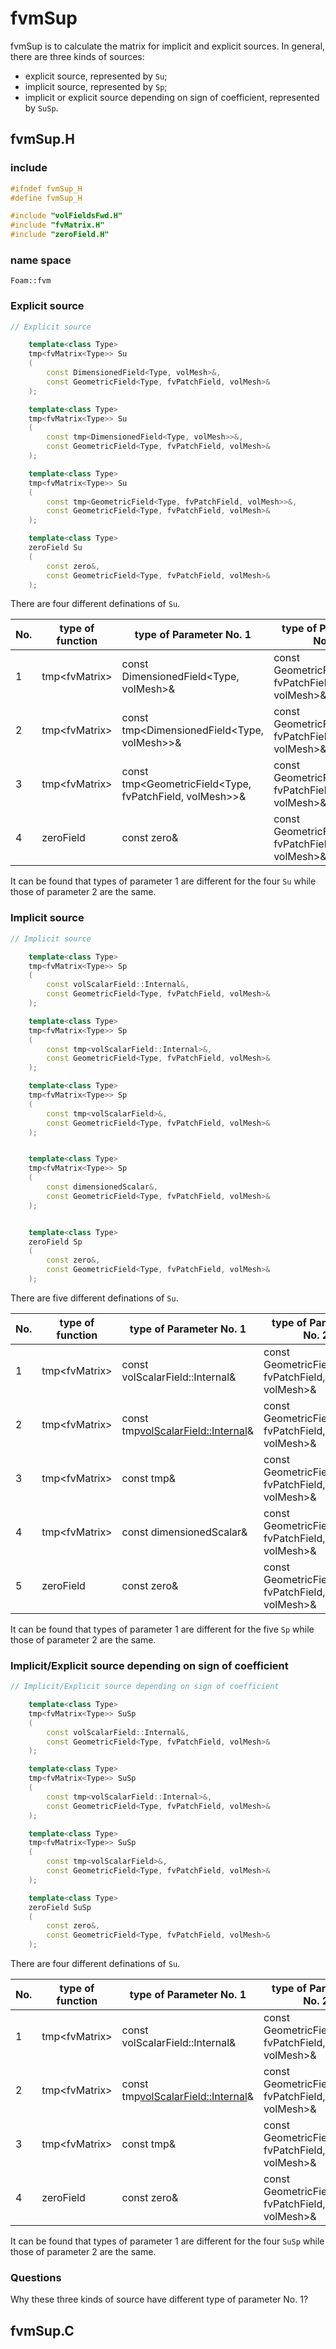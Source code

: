 # fvmSup

fvmSup is to calculate the matrix for implicit and explicit sources. In general, there are three kinds of sources: 
* explicit source, represented by `Su`; 
* implicit source, represented by `Sp`;
* implicit or explicit source depending on sign of coefficient, represented by `SuSp`.

## fvmSup.H

### include

```cpp
#ifndef fvmSup_H
#define fvmSup_H

#include "volFieldsFwd.H"
#include "fvMatrix.H"
#include "zeroField.H"
```

### name space

`Foam::fvm`

### Explicit source

```cpp
// Explicit source

    template<class Type>
    tmp<fvMatrix<Type>> Su
    (
        const DimensionedField<Type, volMesh>&,
        const GeometricField<Type, fvPatchField, volMesh>&
    );

    template<class Type>
    tmp<fvMatrix<Type>> Su
    (
        const tmp<DimensionedField<Type, volMesh>>&,
        const GeometricField<Type, fvPatchField, volMesh>&
    );

    template<class Type>
    tmp<fvMatrix<Type>> Su
    (
        const tmp<GeometricField<Type, fvPatchField, volMesh>>&,
        const GeometricField<Type, fvPatchField, volMesh>&
    );

    template<class Type>
    zeroField Su
    (
        const zero&,
        const GeometricField<Type, fvPatchField, volMesh>&
    );
```

There are four different definations of `Su`.

| No. | type of function | type of Parameter No. 1 | type of Parameter No. 2 |
| - | - | - | - |
| 1 | tmp<fvMatrix<Type>> | const DimensionedField<Type, volMesh>& | const GeometricField<Type, fvPatchField, volMesh>& |
| 2 | tmp<fvMatrix<Type>> | const tmp<DimensionedField<Type, volMesh>>& | const GeometricField<Type, fvPatchField, volMesh>& |
| 3 | tmp<fvMatrix<Type>> | const tmp<GeometricField<Type, fvPatchField, volMesh>>& | const GeometricField<Type, fvPatchField, volMesh>& |
| 4 | zeroField | const zero& | const GeometricField<Type, fvPatchField, volMesh>& |

It can be found that types of parameter 1 are different for the four `Su` while those of parameter 2 are the same.


### Implicit source

```cpp
// Implicit source

    template<class Type>
    tmp<fvMatrix<Type>> Sp
    (
        const volScalarField::Internal&,
        const GeometricField<Type, fvPatchField, volMesh>&
    );

    template<class Type>
    tmp<fvMatrix<Type>> Sp
    (
        const tmp<volScalarField::Internal>&,
        const GeometricField<Type, fvPatchField, volMesh>&
    );

    template<class Type>
    tmp<fvMatrix<Type>> Sp
    (
        const tmp<volScalarField>&,
        const GeometricField<Type, fvPatchField, volMesh>&
    );


    template<class Type>
    tmp<fvMatrix<Type>> Sp
    (
        const dimensionedScalar&,
        const GeometricField<Type, fvPatchField, volMesh>&
    );


    template<class Type>
    zeroField Sp
    (
        const zero&,
        const GeometricField<Type, fvPatchField, volMesh>&
    );
```

There are five different definations of `Su`.

| No. | type of function | type of Parameter No. 1 | type of Parameter No. 2 |
| - | - | - | - |
| 1 | tmp<fvMatrix<Type>> | const volScalarField::Internal& | const GeometricField<Type, fvPatchField, volMesh>& |
| 2 | tmp<fvMatrix<Type>> | const tmp<volScalarField::Internal>& | const GeometricField<Type, fvPatchField, volMesh>& |
| 3 | tmp<fvMatrix<Type>> | const tmp<volScalarField>& | const GeometricField<Type, fvPatchField, volMesh>& |
| 4 | tmp<fvMatrix<Type>> | const dimensionedScalar& | const GeometricField<Type, fvPatchField, volMesh>& |
| 5 | zeroField | const zero& | const GeometricField<Type, fvPatchField, volMesh>& |

It can be found that types of parameter 1 are different for the five `Sp` while those of parameter 2 are the same.

### Implicit/Explicit source depending on sign of coefficient

```cpp
// Implicit/Explicit source depending on sign of coefficient

    template<class Type>
    tmp<fvMatrix<Type>> SuSp
    (
        const volScalarField::Internal&,
        const GeometricField<Type, fvPatchField, volMesh>&
    );

    template<class Type>
    tmp<fvMatrix<Type>> SuSp
    (
        const tmp<volScalarField::Internal>&,
        const GeometricField<Type, fvPatchField, volMesh>&
    );

    template<class Type>
    tmp<fvMatrix<Type>> SuSp
    (
        const tmp<volScalarField>&,
        const GeometricField<Type, fvPatchField, volMesh>&
    );

    template<class Type>
    zeroField SuSp
    (
        const zero&,
        const GeometricField<Type, fvPatchField, volMesh>&
    );
```

There are four different definations of `Su`.

| No. | type of function | type of Parameter No. 1 | type of Parameter No. 2 |
| - | - | - | - |
| 1 | tmp<fvMatrix<Type>> | const volScalarField::Internal& | const GeometricField<Type, fvPatchField, volMesh>& |
| 2 | tmp<fvMatrix<Type>> | const tmp<volScalarField::Internal>& | const GeometricField<Type, fvPatchField, volMesh>& |
| 3 | tmp<fvMatrix<Type>> | const tmp<volScalarField>& | const GeometricField<Type, fvPatchField, volMesh>& |
| 4 | zeroField | const zero& | const GeometricField<Type, fvPatchField, volMesh>& |

It can be found that types of parameter 1 are different for the four `SuSp` while those of parameter 2 are the same.

### Questions

Why these three kinds of source have different type of parameter No. 1?

## fvmSup.C

